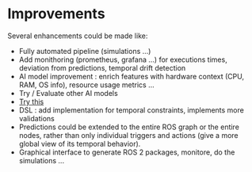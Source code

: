 # Improvements

Several enhancements could be made like:

- Fully automated pipeline (simulations ...)
- Add monithoring (prometheus, grafana ...) for executions times, deviation from predictions, temporal drift detection
- AI model improvement : enrich features with hardware context (CPU, RAM, OS info), resource usage metrics ...
- Try / Evaluate other AI models
- [Try this](../../ai/README.md)
- DSL : add implementation for temporal constraints, implements more validations
- Predictions could be extended to the entire ROS graph or the entire nodes, rather than only individual triggers and actions (give a more global view of its temporal behavior).
- Graphical interface to generate ROS 2 packages, monitore, do the simulations ...
